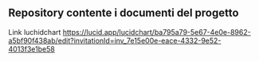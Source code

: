 ## Repository contente i documenti del progetto

Link luchidchart 
https://lucid.app/lucidchart/ba795a79-5e67-4e0e-8962-a5bf90f438ab/edit?invitationId=inv_7e15e00e-eace-4332-9e52-4013f3e1be58
